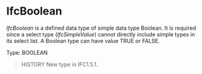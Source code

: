 # IfcBoolean

_IfcBoolean_ is a defined data type of simple data type Boolean. It is required since a select type (_IfcSimpleValue_) cannot directly include simple types in its select list. A Boolean type can have value TRUE or FALSE.
<!-- end of short definition -->

Type: BOOLEAN

> HISTORY New type in IFC1.5.1.
